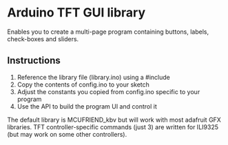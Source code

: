 # Arduino TFT GUI library
Enables you to create a multi-page program containing buttons, labels, check-boxes and sliders.

## Instructions
1. Reference the library file (library.ino) using a #include
2. Copy the contents of config.ino to your sketch
3. Adjust the constants you copied from config.ino specific to your program
4. Use the API to build the program UI and control it

The default library is MCUFRIEND_kbv but will work with most adafruit GFX libraries.
TFT controller-specific commands (just 3) are written for ILI9325 (but may work on some other controllers).
